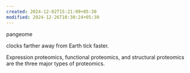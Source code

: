 ```yaml
---
created: 2024-12-02T15:21:09+05:30
modified: 2024-12-26T10:30:24+05:30
---
```


pangeome

clocks farther away from Earth tick faster.

Expression proteomics, functional proteomics, and structural proteomics are the three major types of proteomics.

